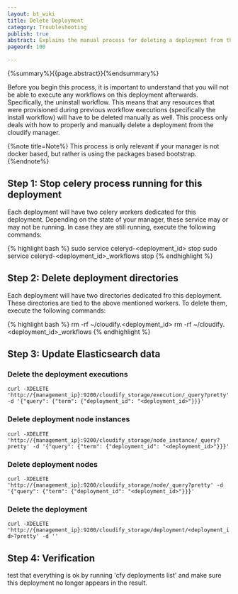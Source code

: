 ```yaml
---
layout: bt_wiki
title: Delete Deployment
category: Troubleshooting
publish: true
abstract: Explains the manual process for deleting a deployment from the Cloudify Manager
pageord: 100

---
```

{%summary%}{{page.abstract}}{%endsummary%}

Before you begin this process, it is important to understand that you will not be able to execute any workflows on this deployment afterwards. Specifically, the uninstall workflow. This means that any resources that were provisioned during previous workflow executions (specifically the install workflow) will have to be deleted manually as well. This process only deals with how to properly and manually delete a deployment from the cloudify manager.

{%note title=Note%}
This process is only relevant if your manager is not docker based, but
rather is using the packages based bootstrap.
{%endnote%}


## Step 1: Stop celery process running for this deployment

Each deployment will have two celery workers dedicated for this deployment. Depending on the state of your manager, these service may or may not be running.
In case they are still running, execute the following commands:

{% highlight bash %}
sudo service celeryd-<deployment_id> stop
sudo service celeryd-<deployment_id>_workflows stop
{% endhighlight %}

## Step 2: Delete deployment directories

Each deployment will have two directories dedicated fro this deployment. These directories are tied to the above mentioned workers.
To delete them, execute the following commands:

{% highlight bash %}
rm -rf ~/cloudify.<deployment_id>
rm -rf ~/cloudify.<deployment_id>_workflows
{% endhighlight %}

## Step 3: Update Elasticsearch data

### Delete the deployment executions
`curl -XDELETE 'http://{management_ip}:9200/cloudify_storage/execution/_query?pretty' -d '{"query": {"term": {"deployment_id": "<deployment_id>"}}}'`

### Delete deployment node instances
`curl -XDELETE 'http://{management_ip}:9200/cloudify_storage/node_instance/_query?pretty' -d '{"query": {"term": {"deployment_id": "<deployment_id>"}}}'`

### Delete deployment nodes
`curl -XDELETE 'http://{management_ip}:9200/cloudify_storage/node/_query?pretty' -d '{"query": {"term": {"deployment_id": "<deployment_id>"}}}'`

### Delete the deployment
`curl -XDELETE 'http://{management_ip}:9200/cloudify_storage/deployment/<deployment_id>?pretty' -d ''`

## Step 4: Verification

test that everything is ok by running 'cfy deployments list' and make sure this deployment no longer appears in the result.

